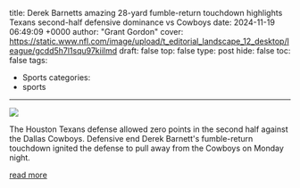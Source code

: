 title: Derek Barnetts amazing 28-yard fumble-return touchdown highlights Texans second-half defensive dominance vs Cowboys
date: 2024-11-19 06:49:09 +0000
author: "Grant Gordon"
cover: https://static.www.nfl.com/image/upload/t_editorial_landscape_12_desktop/league/gcdd5h7l1squ97kiilmd
draft: false
top: false
type: post
hide: false
toc: false
tags:
  - Sports
categories:
  - sports
---

![](https://static.www.nfl.com/image/upload/t_editorial_landscape_12_desktop/league/gcdd5h7l1squ97kiilmd)

The Houston Texans defense allowed zero points in the second half against the Dallas Cowboys. Defensive end Derek Barnett's fumble-return touchdown ignited the defense to pull away from the Cowboys on Monday night.

[read more](https://www.nfl.com/news/derek-barnett-s-amazing-fumble-return-touchdown-highlights-texans-win-vs-cowboys)
